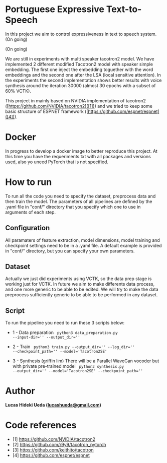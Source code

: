 # Portuguese Expressive Text-to-Speech

In this project we aim to control expressiveness in text to speech system. (On going)

(On going)

We are still in experiments with multi speaker tacotron2 model. We have implemented 2 different modified Tacotron2 model with speaker simple embedding. The first one inject the embedding toguether with the word embeddings and the second one after the LSA (local sensitive attention). In the experiments the second implementation shows better results with voice synthesis around the iteration 30000 (almost 30 epochs with a subset of 60% VCTK).


This project in mainly based on NVIDIA implementation of tacotron2 ([https://github.com/NVIDIA/tacotron2]([1])) and we tried to keep some basic structure of ESPNET framework ([https://github.com/espnet/espnet]([4])). 

# Docker
In progress to develop a docker image to better reproduce this project. At this time you have the requeriments.txt with all packages and versions used, also yo uneed PyTorch that is not specified.

# How to run

To run all the code you need to specify the dataset, preprocess data and then train the model. The parameters of all pipelines are defined by the .yaml file in "conf/" directory
that you specify which one to use in arguments of each step.

## Configuration

All paramaters of feature extraction, model dimensions, model training and checkpoint settings need to be in a .yaml file. A default example is provided in "conf/" directory, but you can specify your own parameters.

## Dataset 

Actually we just did experiments using VCTK, so the data prep stage is working just for VCTK. In future we aim to make differents data process, and one more generic to be able to be edited. We will try to make the data preprocess sufficiently generic to be able to be performed in any dataset.

## Script

To run the pipeline you need to run these 3 scripts below:

- 1 - Data preparation
<code> python3 data_preparation.py --input-dir='' --output_dir='' </code>

- 2 - Train
<code> python3 train.py --output_dir='' --log_dir='' --checkpoint_path='' --model='Tacotron2SE' </code>

- 3 - Synthesis (griffin lim)
There will be a Parallel WaveGan vocoder but with private pre-trained model
<code> python3 synthesis.py --output_dir='' --model='Tacotron2SE' --checkpoint_path='' </code>

# Author

**Lucas Hideki Ueda (lucashueda@gmail.com)**

# Code references

- [1] https://github.com/NVIDIA/tacotron2
- [2] https://github.com/r9y9/tacotron_pytorch
- [3] https://github.com/keithito/tacotron
- [4] https://github.com/espnet/espnet
